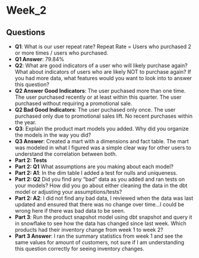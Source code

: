 # Week_2

## Questions
- **Q1**: What is our user repeat rate? Repeat Rate = Users who purchased 2 or more times / users who purchased.
- **Q1 Answer**: 79.84%
- **Q2**: What are good indicators of a user who will likely purchase again? What about indicators of users who are likely NOT to purchase again? If you had more data, what features would you want to look into to answer this question?
- **Q2 Answer Good Indicators**: The user puchased more than one time. The user purchased recently or at least within this quarter. The user purchased without requiring a promotional sale.
- **Q2 Bad Good Indicators**: The user puchased only once. The user purchased only due to promotional sales lift. No recent purchases within the year.
- **Q3**: Explain the product mart models you added. Why did you organize the models in the way you did?
- **Q3 Answer**: Created a mart with a dimensions and fact table. The mart was modeled in what I figured was a simple clear way for other users to understand the correlation between both.
- **Part 2: Tests**
- **Part 2: Q1** What assumptions are you making about each model?
- **Part 2: A1**: In the dim table I added a test for nulls and uniqueness.
- **Part 2: Q2** Did you find any “bad” data as you added and ran tests on your models? How did you go about either cleaning the data in the dbt model or adjusting your assumptions/tests?
- **Part 2: A2**: I did not find any bad data, I reviewed when the data was last updated and ensured that there was no change over time...I could be wrong here if there was bad data to be seen.
- **Part 3**: Run the product snapshot model using dbt snapshot and query it in snowflake to see how the data has changed since last week. Which products had their inventory change from week 1 to week 2? 
- **Part 3 Answer**: I ran the summary statistics from week 1 and see the same values for amount of customers, not sure if I am understanding this question correctly for seeing inventory changes.